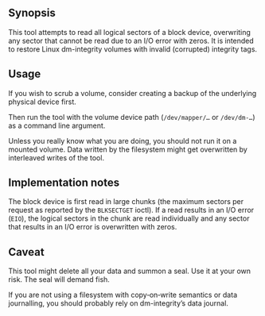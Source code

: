 ## Synopsis

This tool attempts to read all logical sectors of a block device, overwriting any sector that cannot be read due to an
I/O error with zeros. It is intended to restore Linux dm-integrity volumes with invalid (corrupted) integrity tags.

## Usage

If you wish to scrub a volume, consider creating a backup of the underlying physical device first.

Then run the tool with the volume device path (`/dev/mapper/…` or `/dev/dm-…`) as a command line argument.

Unless you really know what you are doing, you should not run it on a mounted volume. Data written by the filesystem
might get overwritten by interleaved writes of the tool.

## Implementation notes

The block device is first read in large chunks (the maximum sectors per request as reported by the `BLKSECTGET` ioctl).
If a read results in an I/O error (`EIO`), the logical sectors in the chunk are read individually and any sector that
results in an I/O error is overwritten with zeros.

## Caveat

This tool might delete all your data and summon a seal. Use it at your own risk. The seal will demand fish.

If you are not using a filesystem with copy‐on‐write semantics or data journalling, you should probably rely on
dm-integrity’s data journal.
